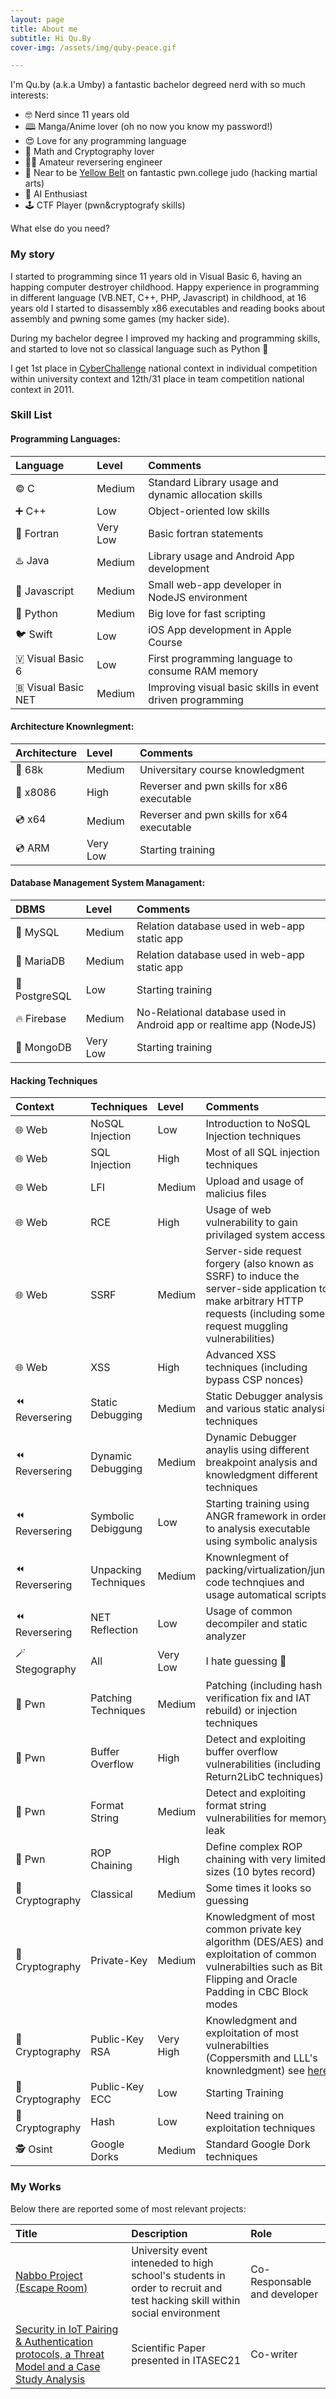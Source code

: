 ```yaml
---
layout: page
title: About me
subtitle: Hi Qu.By
cover-img: /assets/img/quby-peace.gif

---
```


I'm Qu.by (a.k.a Umby) a fantastic bachelor degreed nerd with so much interests:

- 🤓 Nerd since 11 years old
- 🕮 Manga/Anime lover (oh no now you know my password!)
- 😍 Love for any programming language
- 🤯 Math and Cryptography lover
- 🧑‍💻 Amateur reversering engineer 
- 🥋 Near to be [Yellow Belt](https://pwn.college) on fantastic pwn.college judo (hacking martial arts)
- 🤖 AI Enthusiast
- 🕹️ CTF Player (pwn&cryptografy skills)

What else do you need?

### My story

I started to programming since 11 years old in Visual Basic 6, having an happing computer destroyer childhood. Happy experience in programming in different language (VB.NET, C++, PHP, Javascript) in childhood, at 16 years old I started to disassembly x86 executables and reading books about assembly and pwning some games (my hacker side).

During my bachelor degree I improved my hacking and programming skills, and started to love not so classical language such as Python 🐍

I get 1st place in [CyberChallenge](https://cyberchallenge.it/) national context in individual competition within university context and 12th/31 place in team competition national context in 2011.

### Skill List

#### Programming Languages:

| Language | Level | Comments |
| :- | :- | :- |
| ©️ C | Medium | Standard Library usage and dynamic allocation skills |
| ➕ C++ | Low | Object-oriented low skills |
| 👴 Fortran | Very Low | Basic fortran statements |
| ♨️ Java | Medium | Library usage and Android App development |
| 📜 Javascript | Medium | Small web-app developer in NodeJS environment |
| 🐍 Python | Medium | Big love for fast scripting |
| 🐦 Swift | Low | iOS App development in Apple Course| 
| 🇻 Visual Basic 6| Low | First programming language to consume RAM memory |
| 🇧 Visual Basic NET | Medium | Improving visual basic skills in event driven programming |

#### Architecture Knownlegment:

| Architecture | Level | Comments |
| :- | :- | :- |
| 👴 68k | Medium | Universitary course knowledgment |
| 💾 x8086 | High | Reverser and pwn skills for x86 executable |
| 💿 x64 | Medium | Reverser and pwn skills for x64 executable |
| 💿 ARM | Very Low | Starting training |


#### Database Management System Managament:

| DBMS | Level | Comments |
| :- | :- | :- |
| 🐬 MySQL | Medium | Relation database used in web-app static app |
| 🦭 MariaDB | Medium | Relation database used in web-app static app |
| 🐘 PostgreSQL | Low | Starting training |
| 🔥 Firebase | Medium | No-Relational database used in Android app or realtime app (NodeJS)  |
| 🥬 MongoDB | Very Low | Starting training |


#### Hacking Techniques

| Context | Techniques | Level | Comments |
| :- | :- | :- | :- |
| 🌐 Web | NoSQL Injection | Low | Introduction to NoSQL Injection techniques |
| 🌐 Web | SQL Injection | High | Most of all SQL injection techniques |
| 🌐 Web | LFI | Medium | Upload and usage of malicius files |
| 🌐 Web | RCE | High | Usage of web vulnerability to gain privilaged system access |
| 🌐 Web | SSRF | Medium | Server-side request forgery (also known as SSRF) to induce the server-side application to make arbitrary HTTP requests (including some request muggling vulnerabilities) |
| 🌐 Web | XSS | High | Advanced XSS techniques (including bypass CSP nonces) |
| ⏪ Reversering | Static Debugging | Medium | Static Debugger analysis and various static analysis techniques|
| ⏪ Reversering | Dynamic Debugging | Medium | Dynamic Debugger anaylis using different breakpoint analysis and knowledgment different techniques |
| ⏪ Reversering | Symbolic Debiggung | Low | Starting training using ANGR framework in order to analysis executable using symbolic analysis |
| ⏪ Reversering | Unpacking Techniques | Medium | Knownlegment of packing/virtualization/junk code technqiues and usage automatical scripts | 
| ⏪ Reversering | NET Reflection | Low | Usage of common decompiler and static analyzer |
| 🪄 Stegography | All | Very Low | I hate guessing 💢 
| 🤜 Pwn | Patching Techniques | Medium | Patching (including hash verification fix and IAT rebuild) or injection techniques |
| 🤜 Pwn | Buffer Overflow | High | Detect and exploiting buffer overflow vulnerabilities (including Return2LibC techniques) |
| 🤜 Pwn | Format String | Medium | Detect and exploiting format string vulnerabilities for memory leak |
| 🤜 Pwn | ROP Chaining | High | Define complex ROP chaining with very limited sizes (10 bytes record) |
| 🤯 Cryptography | Classical | Medium | Some times it looks so guessing |
| 🤯 Cryptography | Private-Key | Medium | Knowledgment of most common private key algorithm (DES/AES) and exploitation of common vulnerabilties such as Bit Flipping and Oracle Padding in CBC Block modes |
| 🤯 Cryptography | Public-Key RSA | Very High | Knowledgment and exploitation of most vulnerabilties (Coppersmith and LLL's knownledgment) see [here](https://github.com/umb-hub/crypto-notebook/blob/master/Asymmetrical/RSA.ipynb) |
| 🤯 Cryptography | Public-Key ECC | Low | Starting Training | 
| 🤯 Cryptography | Hash | Low | Need training on exploitation techniques | 
| 🕵️ Osint | Google Dorks | Medium | Standard Google Dork techniques |

### My Works

Below there are reported some of most relevant projects:

| Title | Description | Role |
| :- | :- | :- |
| [Nabbo Project (Escape Room)](/2020-11-27-Escape-Room/) | University event inteneded to high school's students in order to recruit and test hacking skill within social environment | Co-Responsable and developer |
| [Security in IoT Pairing & Authentication protocols, a Threat Model and a Case Study Analysis](http://ceur-ws.org/Vol-2940/paper18.pdf) | Scientific Paper presented in ITASEC21  | Co-writer |
